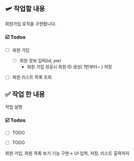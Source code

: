 ## 🛩️ 작업할 내용
회원가입 로직을 구현합니다.

### ☑️ Todos
- [ ] 회원 가입 
  - [ ] 회원 정보 입력(id, pw)
    - 회원 가입 성공시 회원 ID 생성( 1번부터~ ) 저장 
- [ ] 회원 리스트 목록 조회


## ✅ 작업 한 내용
작업 설명

### ☑️ Todos
- [ ] TODO
- [ ] TODO 


회원 가입, 회원 목록 보기 기능 구현→
UI 입력, 저장, 리스트 출력까지